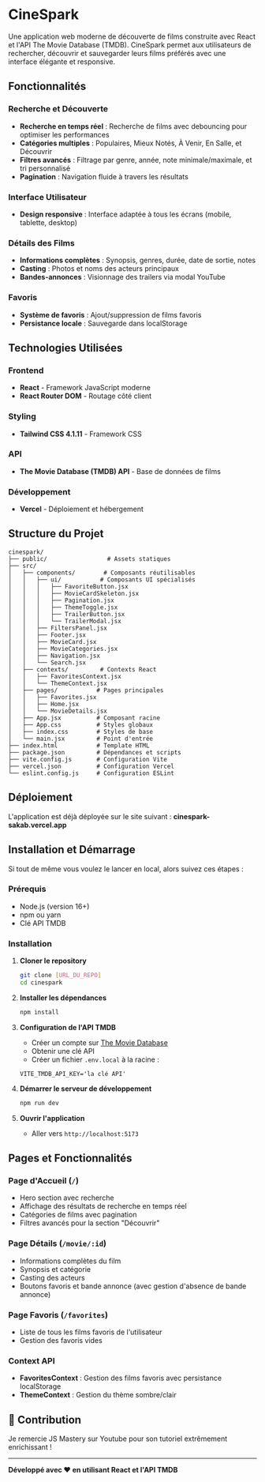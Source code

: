 # CineSpark

Une application web moderne de découverte de films construite avec React et l'API The Movie Database (TMDB). CineSpark permet aux utilisateurs de rechercher, découvrir et sauvegarder leurs films préférés avec une interface élégante et responsive.

## Fonctionnalités

### Recherche et Découverte
- **Recherche en temps réel** : Recherche de films avec debouncing pour optimiser les performances
- **Catégories multiples** : Populaires, Mieux Notés, À Venir, En Salle, et Découvrir
- **Filtres avancés** : Filtrage par genre, année, note minimale/maximale, et tri personnalisé
- **Pagination** : Navigation fluide à travers les résultats

### Interface Utilisateur
- **Design responsive** : Interface adaptée à tous les écrans (mobile, tablette, desktop)

### Détails des Films
- **Informations complètes** : Synopsis, genres, durée, date de sortie, notes
- **Casting** : Photos et noms des acteurs principaux
- **Bandes-annonces** : Visionnage des trailers via modal YouTube

### Favoris
- **Système de favoris** : Ajout/suppression de films favoris
- **Persistance locale** : Sauvegarde dans localStorage

## Technologies Utilisées

### Frontend
- **React** - Framework JavaScript moderne
- **React Router DOM** - Routage côté client

### Styling
- **Tailwind CSS 4.1.11** - Framework CSS

### API
- **The Movie Database (TMDB) API** - Base de données de films

### Développement
- **Vercel** - Déploiement et hébergement

## Structure du Projet

```
cinespark/
├── public/                 # Assets statiques
├── src/
│   ├── components/        # Composants réutilisables
│   │   ├── ui/           # Composants UI spécialisés
│   │   │   ├── FavoriteButton.jsx
│   │   │   ├── MovieCardSkeleton.jsx
│   │   │   ├── Pagination.jsx
│   │   │   ├── ThemeToggle.jsx
│   │   │   ├── TrailerButton.jsx
│   │   │   └── TrailerModal.jsx
│   │   ├── FiltersPanel.jsx
│   │   ├── Footer.jsx
│   │   ├── MovieCard.jsx
│   │   ├── MovieCategories.jsx
│   │   ├── Navigation.jsx
│   │   └── Search.jsx
│   ├── contexts/         # Contexts React
│   │   ├── FavoritesContext.jsx
│   │   └── ThemeContext.jsx
│   ├── pages/           # Pages principales
│   │   ├── Favorites.jsx
│   │   ├── Home.jsx
│   │   └── MovieDetails.jsx
│   ├── App.jsx          # Composant racine
│   ├── App.css          # Styles globaux
│   ├── index.css        # Styles de base
│   └── main.jsx         # Point d'entrée
├── index.html           # Template HTML
├── package.json         # Dépendances et scripts
├── vite.config.js       # Configuration Vite
├── vercel.json          # Configuration Vercel
└── eslint.config.js     # Configuration ESLint
```

## Déploiement

L'application est déjà déployée sur le site suivant : **cinespark-sakab.vercel.app**

## Installation et Démarrage

Si tout de même vous voulez le lancer en local, alors suivez ces étapes : 

### Prérequis
- Node.js (version 16+)
- npm ou yarn
- Clé API TMDB

### Installation

1. **Cloner le repository**
   ```bash
   git clone [URL_DU_REPO]
   cd cinespark
   ```

2. **Installer les dépendances**
   ```bash
   npm install
   ```

3. **Configuration de l'API TMDB**
   - Créer un compte sur [The Movie Database](https://www.themoviedb.org/)
   - Obtenir une clé API
   - Créer un fichier `.env.local` à la racine :
   ```.env.local
   VITE_TMDB_API_KEY='la clé API'
   ```

4. **Démarrer le serveur de développement**
   ```bash
   npm run dev
   ```

5. **Ouvrir l'application**
   - Aller vers `http://localhost:5173`

## Pages et Fonctionnalités

### Page d'Accueil (`/`)
- Hero section avec recherche
- Affichage des résultats de recherche en temps réel
- Catégories de films avec pagination
- Filtres avancés pour la section "Découvrir"

### Page Détails (`/movie/:id`)
- Informations complètes du film
- Synopsis et catégorie
- Casting des acteurs
- Boutons favoris et bande annonce (avec gestion d'absence de bande annonce)

### Page Favoris (`/favorites`)
- Liste de tous les films favoris de l'utilisateur
- Gestion des favoris vides

### Context API
- **FavoritesContext** : Gestion des films favoris avec persistance localStorage
- **ThemeContext** : Gestion du thème sombre/clair

## 🤝 Contribution

Je remercie JS Mastery sur Youtube pour son tutoriel extrêmement enrichissant !

---

**Développé avec ❤️ en utilisant React et l'API TMDB**